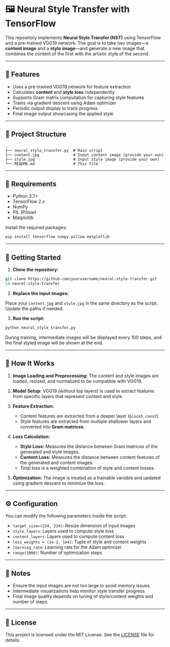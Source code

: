 # 🖼️ Neural Style Transfer with TensorFlow

This repository implements **Neural Style Transfer (NST)** using TensorFlow and a pre-trained VGG19 network. The goal is to take two images—a **content image** and a **style image**—and generate a new image that combines the content of the first with the artistic style of the second.

---

## 📌 Features

* Uses a pre-trained VGG19 network for feature extraction
* Calculates **content** and **style loss** independently
* Supports Gram matrix computation for capturing style features
* Trains via gradient descent using Adam optimizer
* Periodic output display to track progress
* Final image output showcasing the applied style

---

## 📂 Project Structure

```
.
├── neural_style_transfer.py  # Main script
├── content.jpg               # Input content image (provide your own)
├── style.jpg                 # Input style image (provide your own)
└── README.md                 # This file
```

---

## 🧰 Requirements

* Python 3.7+
* TensorFlow 2.x
* NumPy
* PIL (Pillow)
* Matplotlib

Install the required packages:

```bash
pip install tensorflow numpy pillow matplotlib
```

---

## 🚀 Getting Started

1. **Clone the repository:**

```bash
git clone https://github.com/yourusername/neural-style-transfer.git
cd neural-style-transfer
```

2. **Replace the input images:**

Place your `content.jpg` and `style.jpg` in the same directory as the script. Update the paths if needed.

3. **Run the script:**

```bash
python neural_style_transfer.py
```

During training, intermediate images will be displayed every 100 steps, and the final styled image will be shown at the end.

---

## 🧠 How It Works

1. **Image Loading and Preprocessing:**
   The content and style images are loaded, resized, and normalized to be compatible with VGG19.

2. **Model Setup:**
   VGG19 (without top layers) is used to extract features from specific layers that represent content and style.

3. **Feature Extraction:**

   * Content features are extracted from a deeper layer (`block5_conv2`).
   * Style features are extracted from multiple shallower layers and converted into **Gram matrices**.

4. **Loss Calculation:**

   * **Style Loss:** Measures the distance between Gram matrices of the generated and style images.
   * **Content Loss:** Measures the distance between content features of the generated and content images.
   * Total loss is a weighted combination of style and content losses.

5. **Optimization:**
   The image is treated as a trainable variable and updated using gradient descent to minimize the loss.

---

## ⚙️ Configuration

You can modify the following parameters inside the script:

* `target_size=(224, 224)`: Resize dimension of input images
* `style_layers`: Layers used to compute style loss
* `content_layers`: Layers used to compute content loss
* `loss_weights = (1e-2, 1e4)`: Tuple of style and content weights
* `learning_rate`: Learning rate for the Adam optimizer
* `range(1000)`: Number of optimization steps

---

## 📝 Notes

* Ensure the input images are not too large to avoid memory issues.
* Intermediate visualizations help monitor style transfer progress.
* Final image quality depends on tuning of style/content weights and number of steps.

---

## 📄 License

This project is licensed under the MIT License. See the [LICENSE](LICENSE) file for details.
